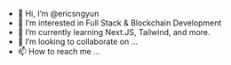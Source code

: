 - 👋 Hi, I’m @ericsngyun
- 👀 I’m interested in Full Stack & Blockchain Development
- 🌱 I’m currently learning Next.JS, Tailwind, and more.
- 💞️ I’m looking to collaborate on ...
- 📫 How to reach me ...

<!---
ericsngyun/ericsngyun is a ✨ special ✨ repository because its `README.md` (this file) appears on your GitHub profile.
You can click the Preview link to take a look at your changes.
--->
